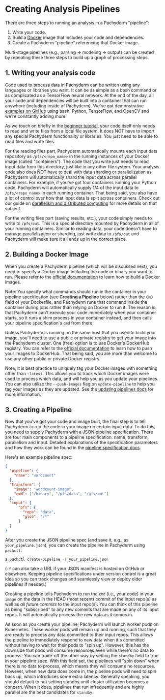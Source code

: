 # Creating Analysis Pipelines
There are three steps to running an analysis in a Pachyderm "pipeline":

1. Write your code.
2. Build a [Docker](https://docs.docker.com/engine/getstarted/step_four/) image that includes your code and dependencies.
3. Create a Pachyderm "pipeline" referencing that Docker image.

Multi-stage pipelines (e.g., parsing -> modeling -> output) can be created by repeating these three steps to build up a graph of processing steps.

## 1. Writing your analysis code

Code used to process data in Pachyderm can be written using any languages or
libraries you want. It can be as simple as a bash command or as complicated as
a TensorFlow neural network.  At the end of the day, all your code and
dependencies will be built into a container that can run anywhere (including
inside of Pachyderm). We've got demonstrative [examples on
GitHub](https://github.com/pachyderm/pachyderm/tree/master/examples) using
bash, Python, TensorFlow, and OpenCV and we're constantly adding more.

As we touch on briefly in the [beginner
tutorial](../getting_started/beginner_tutorial.html), your code itself only
needs to read and write files from a local file system. It does NOT have to
import any special Pachyderm functionality or libraries.  You just need to be
able to read files and write files.

For the reading files part, Pachyderm automatically mounts each input data
repository as `/pfs/<repo_name>` in the running instances of your Docker image
(called "containers"). The code that you write just needs to read input data
from this directory, just like in any other file system.  Your analysis code
also does NOT have to deal with data sharding or parallelization as Pachyderm
will automatically shard the input data across parallel containers. For
example, if you've got four containers running your Python code, Pachyderm will
automatically supply 1/4 of the input data to `/pfs/<repo_name>` in each
running container. That being said, you also have a lot of control over how
that input data is split across containers. Check out our guide on [parallelism
and distributed computing](distributed_computing.html) for more details on that
subject.

For the writing files part (saving results, etc.), your code simply needs to
write to `/pfs/out`. This is a special directory mounted by Pachyderm in all of
your running containers. Similar to reading data, your code doesn't have to
manage parallelization or sharding, just write data to `/pfs/out` and Pachyderm
will make sure it all ends up in the correct place.

## 2. Building a Docker Image

When you create a Pachyderm pipeline (which will be discussed next), you need
to specify a Docker image including the code or binary you want to run.  Please
refer to the [official
documentation](https://docs.docker.com/engine/tutorials/dockerimages/) to learn
how to build a Docker images.

Note: You specify what commands should run in the container in your
pipeline specification (see **Creating a Pipeline** below) rather than the
`CMD` field of your Dockerfile, and Pachyderm runs that command inside the
container during jobs rather than relying on Docker to run it. The reason is
that Pachyderm can't execute your code immediately when your container starts,
so it runs a shim process in your container instead, and then calls your
pipeline specification's `cmd` from there.

Unless Pachyderm is running on the same host that you used to build your image,
you'll need to use a public or private registry to get your image into the
Pachyderm cluster.  One (free) option is to use Docker's DockerHub registry.
You can refer to the [official
documentation](https://docs.docker.com/engine/tutorials/dockerimages/#/push-an-image-to-docker-hub)
to learn how to push your images to DockerHub. That being said, you are more
than welcome to use any other public or private Docker registry.

Note, it is best practice to uniquely tag your Docker images with something
other than `:latest`.  This allows you to track which Docker images were used
to process which data, and will help you as you update your pipelines.  You can
also utilize the `--push-images` flag on `update-pipeline` to help you tag your
images as they are updated.  See the [updating pipelines
docs](updating_pipelines.html) for more information.

## 3. Creating a Pipeline

Now that you've got your code and image built, the final step is to tell
Pachyderm to run the code in your image on certain input data.  To do this, you
need to supply Pachyderm with a JSON pipeline specification. There are four
main components to a pipeline specification: name, transform, parallelism and
input. Detailed explanations of the specification parameters and how they work
can be found in the [pipeline specification
docs](../reference/pipeline_spec.html).

Here's an example pipeline spec:
```json
{
  "pipeline": {
    "name": "wordcount"
  },
  "transform": {
    "image": "wordcount-image",
    "cmd": ["/binary", "/pfs/data", "/pfs/out"]
  },
  "input": {
      "pfs": {
        "repo": "data",
        "glob": "/*"
      }
  }
}
```

After you create the JSON pipeline spec (and save it, e.g., as `your_pipeline.json`), you can create the pipeline in Pachyderm using `pachctl`:

```sh
$ pachctl create-pipeline -f your_pipeline.json
```

(`-f` can also take a URL if your JSON manifest is hosted on GitHub or elsewhere. Keeping pipeline specifications under version control is a great idea so you can track changes and seamlessly view or deploy older pipelines if needed.)

Creating a pipeline tells Pachyderm to run the `cmd` (i.e., your code) in your
`image` on the data in the HEAD (most recent) commit of the input repo(s) as
well as *all future commits* to the input repo(s). You can think of this
pipeline as being "subscribed" to any new commits that are made on any of its
input repos. It will automatically process the new data as it comes in.

As soon as you create your pipeline, Pachyderm will launch worker pods on
Kubernetes. These worker pods will remain up and running, such that they are
ready to process any data committed to their input repos. This allows the
pipeline to immediately respond to new data when it's committed without having
to wait for their pods to "spin up". However, this has the downside that pods
will consume resources even while there's no data to process. You can trade-off
the other way by setting the `standby` field to true in your pipeline spec.
With this field set, the pipelines will "spin down" when there is no data to
process, which means they will consume no resources. However, when new data
does come in, the pipeline pods will need to spin back up, which introduces some
extra latency. Generally speaking, you should default to not setting standby
until cluster utilization becomes a concern. When it does, pipelines that
run infrequently and are highly parallel are the best candidates for `standby`.
